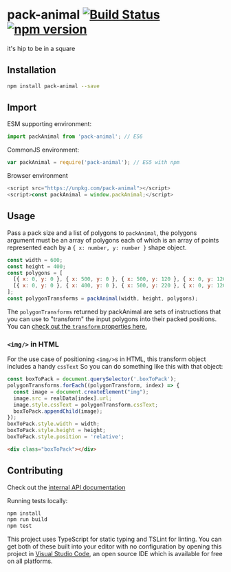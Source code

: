 # pack-animal [![Build Status](https://travis-ci.org/shopgun/pack-animal.svg?branch=master)](https://travis-ci.org/shopgun/pack-animal) [![npm version](https://badge.fury.io/js/pack-animal.svg)](https://badge.fury.io/js/pack-animal)
it's hip to be in a square

## Installation
```sh
npm install pack-animal --save
```

## Import
ESM supporting environment:
```js
import packAnimal from 'pack-animal'; // ES6
```
CommonJS environment: 
```js
var packAnimal = require('pack-animal'); // ES5 with npm
```
Browser environment
```js
<script src="https://unpkg.com/pack-animal"></script>
<script>const packAnimal = window.packAnimal;</script>
```
## Usage
Pass a pack size and a list of polygons to `packAnimal`, the polygons argument must be an array of polygons each of which is an array of points represented each by a `{ x: number, y: number }` shape object.
```js
const width = 600;
const height = 400;
const polygons = [
  [{ x: 0, y: 0 }, { x: 500, y: 0 }, { x: 500, y: 120 }, { x: 0, y: 120 }],
  [{ x: 0, y: 0 }, { x: 400, y: 0 }, { x: 500, y: 220 }, { x: 0, y: 120 }]
];
const polygonTransforms = packAnimal(width, height, polygons);
```

The `polygonTransforms` returned by packAnimal are sets of instructions that you can use to "transform" the input polygons into their packed positions. You can [check out the `transform` properties here.](https://shopgun.github.io/pack-animal/interfaces/itransform.html)

### `<img/>` in HTML
For the use case of positioning `<img/>`s in HTML, this transform object includes a handy `cssText` So you can do something like this with that object:
```js
const boxToPack = document.querySelector('.boxToPack');
polygonTransforms.forEach((polygonTransform, index) => {
  const image = document.createElement("img");
  image.src = realData[index].url;
  image.style.cssText = polygonTransform.cssText;
  boxToPack.appendChild(image);
});
boxToPack.style.width = width;
boxToPack.style.height = height;
boxToPack.style.position = 'relative';
```
```html
<div class="boxToPack"></div>
```
## Contributing
Check out the [internal API documentation](https://shopgun.github.io/pack-animal/)

Running tests locally:

```sh
npm install
npm run build
npm test
```
This project uses TypeScript for static typing and TSLint for linting. You can get both of these built into your editor with no configuration by opening this project in [Visual Studio Code](https://code.visualstudio.com/), an open source IDE which is available for free on all platforms.
